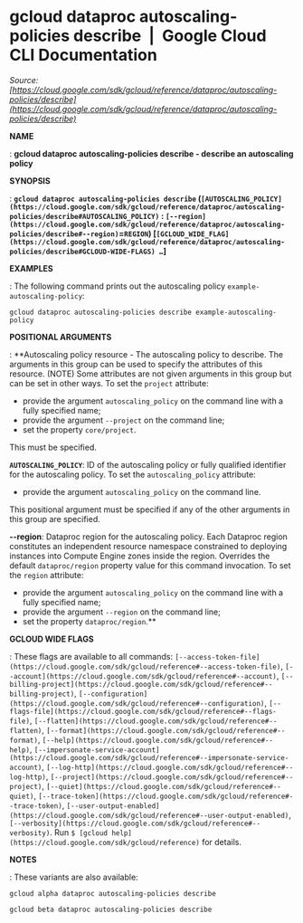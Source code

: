 # gcloud dataproc autoscaling-policies describe  |  Google Cloud CLI Documentation

*Source: [https://cloud.google.com/sdk/gcloud/reference/dataproc/autoscaling-policies/describe](https://cloud.google.com/sdk/gcloud/reference/dataproc/autoscaling-policies/describe)*

**NAME**

: **gcloud dataproc autoscaling-policies describe - describe an autoscaling policy**

**SYNOPSIS**

: **`gcloud dataproc autoscaling-policies describe` (`[AUTOSCALING_POLICY](https://cloud.google.com/sdk/gcloud/reference/dataproc/autoscaling-policies/describe#AUTOSCALING_POLICY)` : `[--region](https://cloud.google.com/sdk/gcloud/reference/dataproc/autoscaling-policies/describe#--region)`=`REGION`) [`[GCLOUD_WIDE_FLAG](https://cloud.google.com/sdk/gcloud/reference/dataproc/autoscaling-policies/describe#GCLOUD-WIDE-FLAGS) …`]**

**EXAMPLES**

: The following command prints out the autoscaling policy
`example-autoscaling-policy`:

```
gcloud dataproc autoscaling-policies describe example-autoscaling-policy
```

**POSITIONAL ARGUMENTS**

: **Autoscaling policy resource - The autoscaling policy to describe. The arguments
in this group can be used to specify the attributes of this resource. (NOTE)
Some attributes are not given arguments in this group but can be set in other
ways.
To set the `project` attribute:

- provide the argument `autoscaling_policy` on the command line with a
fully specified name;
- provide the argument `--project` on the command line;
- set the property `core/project`.

This must be specified.

**`AUTOSCALING_POLICY`**:
ID of the autoscaling policy or fully qualified identifier for the autoscaling
policy.
To set the `autoscaling_policy` attribute:

- provide the argument `autoscaling_policy` on the command line.

This positional argument must be specified if any of the other arguments in this
group are specified.

**--region**:
Dataproc region for the autoscaling policy. Each Dataproc region constitutes an
independent resource namespace constrained to deploying instances into Compute
Engine zones inside the region. Overrides the default
`dataproc/region` property value for this command invocation.
To set the `region` attribute:

- provide the argument `autoscaling_policy` on the command line with a
fully specified name;
- provide the argument `--region` on the command line;
- set the property `dataproc/region`.**

**GCLOUD WIDE FLAGS**

: These flags are available to all commands: `[--access-token-file](https://cloud.google.com/sdk/gcloud/reference#--access-token-file)`,
`[--account](https://cloud.google.com/sdk/gcloud/reference#--account)`, `[--billing-project](https://cloud.google.com/sdk/gcloud/reference#--billing-project)`,
`[--configuration](https://cloud.google.com/sdk/gcloud/reference#--configuration)`,
`[--flags-file](https://cloud.google.com/sdk/gcloud/reference#--flags-file)`,
`[--flatten](https://cloud.google.com/sdk/gcloud/reference#--flatten)`, `[--format](https://cloud.google.com/sdk/gcloud/reference#--format)`, `[--help](https://cloud.google.com/sdk/gcloud/reference#--help)`, `[--impersonate-service-account](https://cloud.google.com/sdk/gcloud/reference#--impersonate-service-account)`,
`[--log-http](https://cloud.google.com/sdk/gcloud/reference#--log-http)`,
`[--project](https://cloud.google.com/sdk/gcloud/reference#--project)`, `[--quiet](https://cloud.google.com/sdk/gcloud/reference#--quiet)`, `[--trace-token](https://cloud.google.com/sdk/gcloud/reference#--trace-token)`, `[--user-output-enabled](https://cloud.google.com/sdk/gcloud/reference#--user-output-enabled)`,
`[--verbosity](https://cloud.google.com/sdk/gcloud/reference#--verbosity)`.
Run `$ [gcloud help](https://cloud.google.com/sdk/gcloud/reference)` for details.

**NOTES**

: These variants are also available:

```
gcloud alpha dataproc autoscaling-policies describe
```

```
gcloud beta dataproc autoscaling-policies describe
```